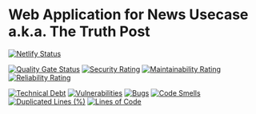 # Web Application for News Usecase a.k.a. The Truth Post

[![Netlify Status](https://api.netlify.com/api/v1/badges/1ac6fba1-cc68-446a-92d9-b9c7cd22b329/deploy-status)](https://app.netlify.com/sites/truthpost/deploys)

[![Quality Gate Status](https://sonarcloud.io/api/project_badges/measure?project=proveuswrong_webapp-news&metric=alert_status)](https://sonarcloud.io/summary/new_code?id=proveuswrong_webapp-news)
[![Security Rating](https://sonarcloud.io/api/project_badges/measure?project=proveuswrong_webapp-news&metric=security_rating)](https://sonarcloud.io/summary/new_code?id=proveuswrong_webapp-news)
[![Maintainability Rating](https://sonarcloud.io/api/project_badges/measure?project=proveuswrong_webapp-news&metric=sqale_rating)](https://sonarcloud.io/summary/new_code?id=proveuswrong_webapp-news)
[![Reliability Rating](https://sonarcloud.io/api/project_badges/measure?project=proveuswrong_webapp-news&metric=reliability_rating)](https://sonarcloud.io/summary/new_code?id=proveuswrong_webapp-news)

[![Technical Debt](https://sonarcloud.io/api/project_badges/measure?project=proveuswrong_webapp-news&metric=sqale_index)](https://sonarcloud.io/summary/new_code?id=proveuswrong_webapp-news)
[![Vulnerabilities](https://sonarcloud.io/api/project_badges/measure?project=proveuswrong_webapp-news&metric=vulnerabilities)](https://sonarcloud.io/summary/new_code?id=proveuswrong_webapp-news)
[![Bugs](https://sonarcloud.io/api/project_badges/measure?project=proveuswrong_webapp-news&metric=bugs)](https://sonarcloud.io/summary/new_code?id=proveuswrong_webapp-news)
[![Code Smells](https://sonarcloud.io/api/project_badges/measure?project=proveuswrong_webapp-news&metric=code_smells)](https://sonarcloud.io/summary/new_code?id=proveuswrong_webapp-news)
[![Duplicated Lines (%)](https://sonarcloud.io/api/project_badges/measure?project=proveuswrong_webapp-news&metric=duplicated_lines_density)](https://sonarcloud.io/summary/new_code?id=proveuswrong_webapp-news)
[![Lines of Code](https://sonarcloud.io/api/project_badges/measure?project=proveuswrong_webapp-news&metric=ncloc)](https://sonarcloud.io/summary/new_code?id=proveuswrong_webapp-news)
